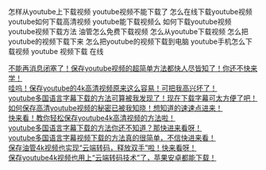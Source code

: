 怎样从youtube上下载视频
youtube视频不能下载了
怎么在线下载youtube视频
youtube如何下载高清视频
youtube能下载视频么
如何下载youtube视频
youtube视频下载方法
油管怎么免费下载视频
怎么从youtube下载视频
怎么把youtube的视频下载下来
怎么把youtube的视频下载到电脑
youtube手机怎么下载视频
youtube 视频下载 在线





[不能再消息闭塞了！保存youtube视频的超简单方法都快人尽皆知了！你还不快来学！](https://www.bilibili.com/read/cv33816747/)<br>
[哇呜！保存youtube的4k高清视频原来这么容易！可把我高兴坏了！](https://www.bilibili.com/read/cv34673945/)<br>
[youtube多国语言字幕下载的方法可算被我发现了！现在下载字幕可太方便了吧！](https://www.bilibili.com/opus/936118397392912452)<br>
[如何保存高清youtube视频的秘密已被我知晓！想知道的速速点进来！](https://www.douban.com/note/861322363/?_i=3165959JwUImUk)<br>
[快来看！教你轻松保存youtube4k高清视频的方法啦！](https://www.douban.com/note/862446148/?_i=6189715JwUImUk,6193992JwUImUk)<br>
[youtube多国语言字幕下载的方法你还不知道？那快进来看呀！](https://www.douban.com/note/862669305/?_i=6798049PemIIrv,6798052PemIIrv)<br>
[youtube多国语言字幕视频下载的方法真的很简单，不信快进来看！](https://www.douban.com/note/864166176/?_i=1033912PemIIrv,1034808PemIIrv)<br>
[保存油管4k视频也实现“云端转码，释放双手”啦！快来看呀！](https://www.douban.com/note/864600006/?_i=2241408PemIIrv,2241819PemIIrv)<br>
[保存youtube4k视频也用上“云端转码技术”了，苹果安卓都能下载！](https://www.douban.com/note/865231220/?_i=4054015JwUImUk,4054237JwUImUk)<br>

